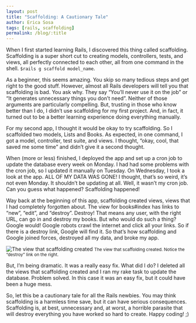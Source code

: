 ```yaml
---
layout: post
title: "Scaffolding: A Cautionary Tale"
author: Erica Sosa
tags: [rails, scaffolding]
permalink: /blog/:title
---
```


When I first started learning Rails, I discovered this thing called scaffolding. Scaffolding is a super short cut to creating models, controllers, tests, and views, all perfectly connected to each other, all from one command in the shell. `$rails g scaffold model_name`.

As a beginner, this seems amazing. You skip so many tedious steps and get right to the good stuff. However, almost all Rails developers will tell you that scaffolding is bad. You ask why. They say “You’ll never use it on the job” or “It generates unnecessary things you don’t need”. Neither of those arguments are particularly compelling. But, trusting in those who know better than I do, I didn’t use scaffolding for my first project. And, in fact, it turned out to be a better learning experience doing everything manually.

For my second app, I thought it would be okay to try scaffolding. So I scaffolded two models, Lists and Books. As expected, in one command, I got a model, controller, test suite, and views. I thought, “okay, cool, that saved me some time” and didn’t give it a second thought.

When (more or less) finished, I deployed the app and set up a cron job to update the database every week on Monday. I had had some problems with the cron job, so I updated it manually on Tuesday. On Wednesday, I took a look at the app. ALL OF MY DATA WAS GONE! I thought, that’s so weird, it’s not even Monday. It shouldn’t be updating at all. Well, it wasn’t my cron job. Can you guess what happened? Scaffolding happened!

Way back at the beginning of this app, scaffolding created views, views that I had completely forgotten about. The view for books#index has links to “new”, “edit”, and “destroy”. Destroy! That means any user, with the right URL, can go in and destroy my books. But who would do such a thing? Google would! Google robots crawl the internet and click all your links. So if there is a destroy link, Google will find it. So that’s how scaffolding and Google joined forces, destroyed all my data, and broke my app. 

![The view that scaffolding created]({{site.baseurl}}/images/scaffolding_books.png)
<small>The view that scaffolding created. Notice the “destroy” link on the right.</small>

But, I’m being dramatic. It was a really easy fix. What did I do? I deleted all the views that scaffolding created and I ran my rake task to update the database. Problem solved. In this case it was an easy fix, but it could have been a huge mess. 

So, let this be a cautionary tale for all the Rails newbies. You may think scaffolding is a harmless time save, but it can have serious consequences. Scaffolding is, at best, unnecessary and, at worst, a horrible parasite that will destroy everything you have worked so hard to create. Happy coding! ;)
